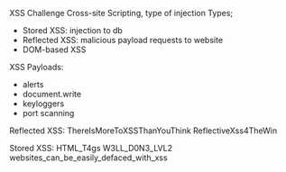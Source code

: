 XSS Challenge
Cross-site Scripting, type of injection
Types;
- Stored XSS: injection to db
- Reflected XSS: malicious payload requests to website
- DOM-based XSS

XSS Payloads:
- alerts
- document.write
- keyloggers
- port scanning

Reflected XSS: 
ThereIsMoreToXSSThanYouThink
ReflectiveXss4TheWin

Stored XSS:
HTML_T4gs
W3LL_D0N3_LVL2
websites_can_be_easily_defaced_with_xss

